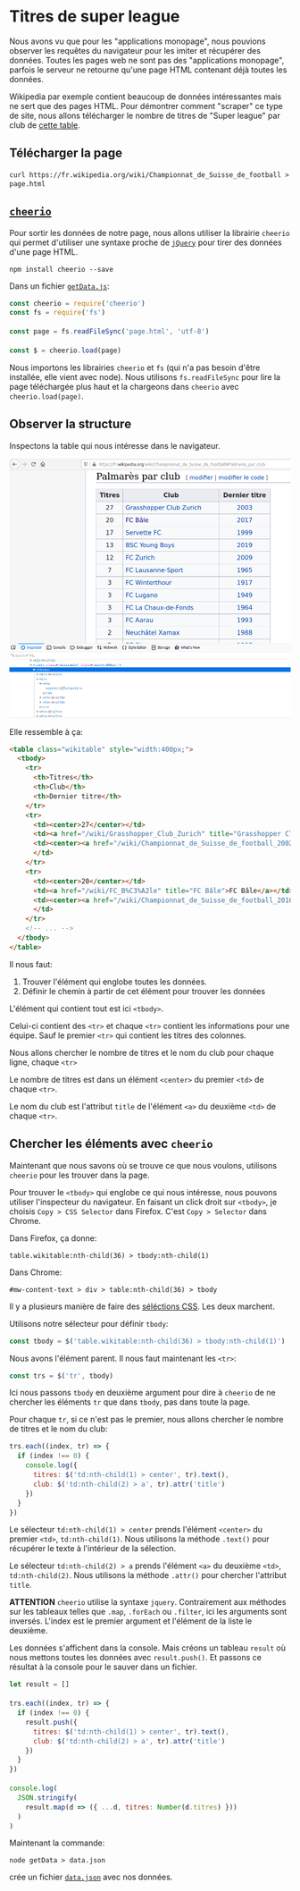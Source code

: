 # Titres de super league

Nous avons vu que pour les "applications monopage", nous pouvions observer les requêtes du navigateur pour les imiter et récupérer des données. Toutes les pages web ne sont pas des "applications monopage", parfois le serveur ne retourne qu'une page HTML contenant déjà toutes les données.

Wikipedia par exemple contient beaucoup de données intéressantes mais ne sert que des pages HTML. Pour démontrer comment "scraper" ce type de site, nous allons télécharger le nombre de titres de "Super league" par club de [cette table](https://fr.wikipedia.org/wiki/Championnat_de_Suisse_de_football#Palmar%C3%A8s_par_club).

## Télécharger la page

```
curl https://fr.wikipedia.org/wiki/Championnat_de_Suisse_de_football > page.html
```

## [`cheerio`](https://cheerio.js.org/)

Pour sortir les données de notre page, nous allons utiliser la librairie `cheerio` qui permet d'utiliser une syntaxe proche de [`jQuery`](https://jquery.com/) pour tirer des données d'une page HTML.

```
npm install cheerio --save
```

Dans un fichier [`getData.js`](getData.js):

```js
const cheerio = require('cheerio')
const fs = require('fs')

const page = fs.readFileSync('page.html', 'utf-8')

const $ = cheerio.load(page)
```

Nous importons les librairies `cheerio` et `fs` (qui n'a pas besoin d'être installée, elle vient avec node). Nous utilisons `fs.readFileSync` pour lire la page téléchargée plus haut et la chargeons dans `cheerio` avec `cheerio.load(page)`.

## Observer la structure

Inspectons la table qui nous intéresse dans le navigateur.

![page wikipedia super league](super_league.png)

Elle ressemble à ça:

```html
<table class="wikitable" style="width:400px;">
  <tbody>
    <tr>
      <th>Titres</th>
      <th>Club</th>
      <th>Dernier titre</th>
    </tr>
    <tr>
      <td><center>27</center></td>
      <td><a href="/wiki/Grasshopper_Club_Zurich" title="Grasshopper Club Zurich">Grasshopper Club Zurich</a></td>
      <td><center><a href="/wiki/Championnat_de_Suisse_de_football_2002-2003" title="Championnat de Suisse de football 2002-2003">2003</a></center>
      </td>
    </tr>
    <tr>
      <td><center>20</center></td>
      <td><a href="/wiki/FC_B%C3%A2le" title="FC Bâle">FC Bâle</a></td>
      <td><center><a href="/wiki/Championnat_de_Suisse_de_football_2016-2017" title="Championnat de Suisse de football 2016-2017">2017</a></center>
      </td>
    </tr>
    <!-- ... -->
  </tbody>
</table>
```

Il nous faut:

1. Trouver l'élément qui englobe toutes les données.
2. Définir le chemin à partir de cet élément pour trouver les données

L'élément qui contient tout est ici `<tbody>`.

Celui-ci contient des `<tr>` et chaque `<tr>` contient les informations pour une équipe. Sauf le premier `<tr>` qui contient les titres des colonnes.

Nous allons chercher le nombre de titres et le nom du club pour chaque ligne, chaque `<tr>`

Le nombre de titres est dans un élément `<center>` du premier `<td>` de chaque `<tr>`.

Le nom du club est l'attribut `title` de l'élément `<a>` du deuxième `<td>` de chaque `<tr>`.

## Chercher les éléments avec `cheerio`

Maintenant que nous savons où se trouve ce que nous voulons, utilisons `cheerio` pour les trouver dans la page.

Pour trouver le `<tbody>` qui englobe ce qui nous intéresse, nous pouvons utiliser l'inspecteur du navigateur. En faisant un click droit sur `<tbody>`, je choisis `Copy > CSS Selector` dans Firefox. C'est `Copy > Selector` dans Chrome.

Dans Firefox, ça donne:

```
table.wikitable:nth-child(36) > tbody:nth-child(1)
```

Dans Chrome:

```
#mw-content-text > div > table:nth-child(36) > tbody
```

Il y a plusieurs manière de faire des [séléctions CSS](https://developer.mozilla.org/fr/docs/Apprendre/CSS/Building_blocks/Selectors/S%C3%A9lecteurs_de_type_classe_ID). Les deux marchent.

Utilisons notre sélecteur pour définir `tbody`:

```js
const tbody = $('table.wikitable:nth-child(36) > tbody:nth-child(1)')
```

Nous avons l'élément parent. Il nous faut maintenant les `<tr>`:

```js
const trs = $('tr', tbody)
```

Ici nous passons `tbody` en deuxième argument pour dire à `cheerio` de ne chercher les éléments `tr` que dans `tbody`, pas dans toute la page.

Pour chaque `tr`, si ce n'est pas le premier, nous allons chercher le nombre de titres et le nom du club:

```js
trs.each((index, tr) => {
  if (index !== 0) {
    console.log({
      titres: $('td:nth-child(1) > center', tr).text(),
      club: $('td:nth-child(2) > a', tr).attr('title')
    })
  }
})
```

Le sélecteur `td:nth-child(1) > center` prends l'élément `<center>` du premier `<td>`, `td:nth-child(1)`. Nous utilisons la méthode `.text()` pour récupérer le texte à l'intérieur de la sélection.

Le sélecteur `td:nth-child(2) > a` prends l'élément `<a>` du deuxième `<td>`, `td:nth-child(2)`. Nous utilisons la méthode `.attr()` pour chercher l'attribut `title`.

**ATTENTION** `cheerio` utilise la syntaxe `jquery`. Contrairement aux méthodes sur les tableaux telles que `.map`, `.forEach` ou `.filter`, ici les arguments sont inversés. L'index est le premier argument et l'élément de la liste le deuxième.

Les données s'affichent dans la console. Mais créons un tableau `result` où nous mettons toutes les données avec `result.push()`. Et passons ce résultat à la console pour le sauver dans un fichier.

```js
let result = []

trs.each((index, tr) => {
  if (index !== 0) {
    result.push({
      titres: $('td:nth-child(1) > center', tr).text(),
      club: $('td:nth-child(2) > a', tr).attr('title')
    })
  }
})

console.log(
  JSON.stringify(
    result.map(d => ({ ...d, titres: Number(d.titres) }))
  )
)
```

Maintenant la commande:

```
node getData > data.json
```

crée un fichier [`data.json`](data.json) avec nos données.
